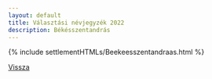 ```yaml
---
layout: default
title: Választási névjegyzék 2022
description: Békésszentandrás
---
```


{% include settlementHTMLs/Beekeesszentandraas.html %}

[Vissza](./)